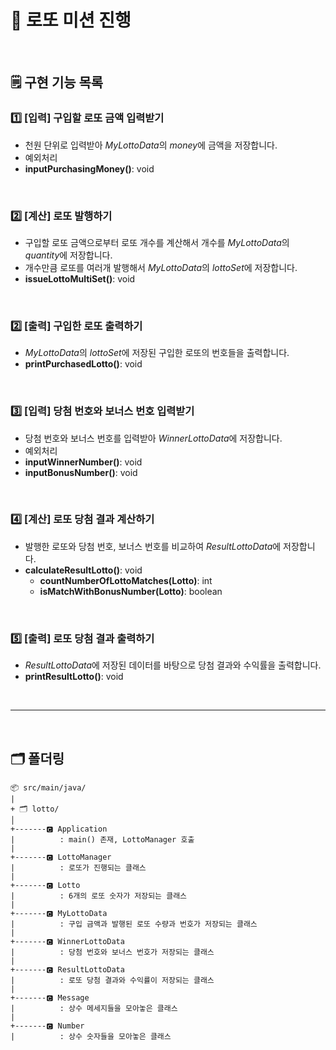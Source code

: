 # 🎱 로또 미션 진행

<br>

## 🗒 구현 기능 목록

### 1️⃣ [입력] 구입할 로또 금액 입력받기

- 천원 단위로 입력받아 *MyLottoData*의 *money*에 금액을 저장합니다.
- 예외처리
-  **inputPurchasingMoney()**: void

<br>

### 2️⃣ [계산] 로또 발행하기

- 구입할 로또 금액으로부터 로또 개수를 계산해서 개수를 *MyLottoData*의 *quantity*에 저장합니다.
- 개수만큼 로또를 여러개 발행해서 *MyLottoData*의 *lottoSet*에 저장합니다.
- **issueLottoMultiSet()**: void 

<br>

### 2️⃣ [출력] 구입한 로또 출력하기

- *MyLottoData*의 *lottoSet*에 저장된 구입한 로또의 번호들을 출력합니다.
- **printPurchasedLotto()**: void

<br>

### 3️⃣ [입력] 당첨 번호와 보너스 번호 입력받기

- 당첨 번호와 보너스 번호를 입력받아 *WinnerLottoData*에 저장합니다.
- 예외처리
- **inputWinnerNumber()**: void
- **inputBonusNumber()**: void

<br>

### 4️⃣ [계산] 로또 당첨 결과 계산하기

- 발행한 로또와 당첨 번호, 보너스 번호를 비교하여 *ResultLottoData*에 저장합니다.
- **calculateResultLotto()**: void
  - **countNumberOfLottoMatches(**Lotto**)**: int
  - **isMatchWithBonusNumber(**Lotto**)**: boolean


<br>

### 5️⃣ [출력] 로또 당첨 결과 출력하기

- *ResultLottoData*에 저장된 데이터를 바탕으로 당첨 결과와 수익률을 출력합니다.
- **printResultLotto()**: void

<br>

------

<br>



## 🗂 폴더링

```
📦 src/main/java/
|
+ 🗂 lotto/
│        
+-------🅲 Application
|          : main() 존재, LottoManager 호출
|
+-------🅲 LottoManager
|          : 로또가 진행되는 클래스
|
+-------🅲 Lotto
|          : 6개의 로또 숫자가 저장되는 클래스
|
+-------🅲 MyLottoData
|          : 구입 금액과 발행된 로또 수량과 번호가 저장되는 클래스
|
+-------🅲 WinnerLottoData
|          : 당첨 번호와 보너스 번호가 저장되는 클래스
|
+-------🅲 ResultLottoData
|          : 로또 당첨 결과와 수익률이 저장되는 클래스
|
+-------🅲 Message
|          : 상수 메세지들을 모아놓은 클래스
|
+-------🅲 Number
|          : 상수 숫자들을 모아놓은 클래스          

```
